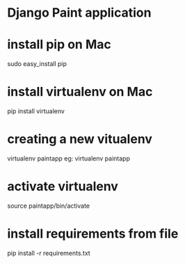 # Django Paint application


# install pip on Mac 
sudo easy_install pip

# install virtualenv on Mac
pip install virtualenv

# creating a new vitualenv 
virtualenv paintapp
eg: virtualenv paintapp

# activate virtualenv
source paintapp/bin/activate

# install requirements from file
pip install -r requirements.txt


